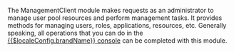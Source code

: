 The ManagementClient module makes requests as an administrator to manage user pool resources and perform management tasks. It provides methods for managing users, roles, applications, resources, etc. Generally speaking, all operations that you can do in the [{{$localeConfig.brandName}} console](https://console.genauth.ai/console/userpool) can be completed with this module.
